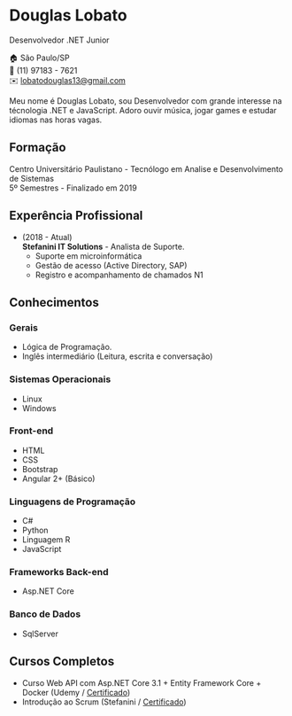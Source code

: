 # Douglas Lobato
  Desenvolvedor .NET Junior
  
:house:    São Paulo/SP <br>
:iphone:   (11) 97183 - 7621 <br>
:envelope:  lobatodouglas13@gmail.com

Meu nome é Douglas Lobato, sou Desenvolvedor com grande interesse na técnologia .NET e JavaScript. Adoro ouvir música, jogar games e estudar idiomas nas horas vagas.

## Formação

Centro Universitário Paulistano - Tecnólogo em Analise e Desenvolvimento de Sistemas <br>
5º Semestres - Finalizado em 2019

## Experência Profissional
* (2018 -  Atual) <br>
**Stefanini IT Solutions** -
Analista de Suporte.
  * Suporte em microinformática
  * Gestão de acesso (Active Directory, SAP)
  * Registro e acompanhamento de chamados N1
  
## Conhecimentos

### Gerais
* Lógica de Programação.
* Inglês intermediário (Leitura, escrita e conversação)

### Sistemas Operacionais
* Linux
* Windows

### Front-end
* HTML
* CSS
* Bootstrap
* Angular 2+ (Básico)

### Linguagens de Programação
* C#
* Python
* Linguagem R
* JavaScript

### Frameworks Back-end
* Asp.NET Core

### Banco de Dados
* SqlServer

## Cursos Completos
* Curso Web API com Asp.NET Core 3.1 + Entity Framework Core + Docker (Udemy / [Certificado](#))
* Introdução ao Scrum (Stefanini / [Certificado](#))








